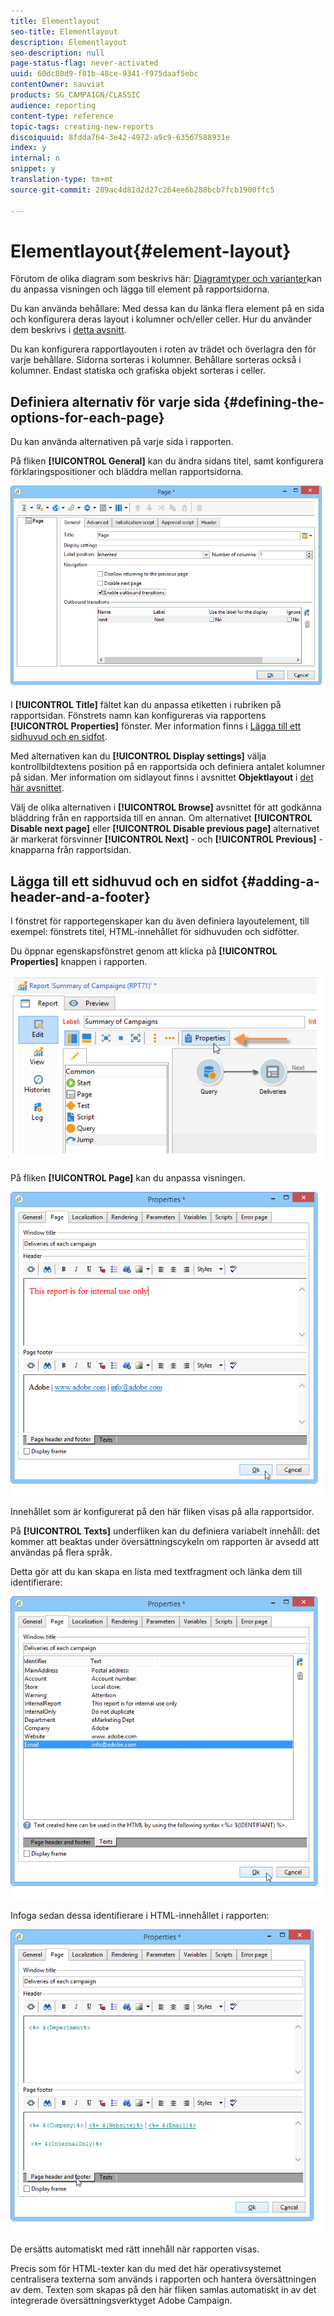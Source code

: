 ```yaml
---
title: Elementlayout
seo-title: Elementlayout
description: Elementlayout
seo-description: null
page-status-flag: never-activated
uuid: 60dc80d9-f81b-48ce-9341-f975daaf5ebc
contentOwner: sauviat
products: SG_CAMPAIGN/CLASSIC
audience: reporting
content-type: reference
topic-tags: creating-new-reports
discoiquuid: 8fdda764-3e42-4972-a9c9-63567588931e
index: y
internal: n
snippet: y
translation-type: tm+mt
source-git-commit: 209ac4d81d2d27c264ee6b288bcb7fcb1900ffc5

---
```



# Elementlayout{#element-layout}

Förutom de olika diagram som beskrivs här: [Diagramtyper och varianter](../../reporting/using/creating-a-chart.md#chart-types-and-variants)kan du anpassa visningen och lägga till element på rapportsidorna.

Du kan använda behållare: Med dessa kan du länka flera element på en sida och konfigurera deras layout i kolumner och/eller celler. Hur du använder dem beskrivs i [detta avsnitt](../../web/using/defining-web-forms-layout.md#creating-containers).

Du kan konfigurera rapportlayouten i roten av trädet och överlagra den för varje behållare. Sidorna sorteras i kolumner. Behållare sorteras också i kolumner. Endast statiska och grafiska objekt sorteras i celler.

## Definiera alternativ för varje sida {#defining-the-options-for-each-page}

Du kan använda alternativen på varje sida i rapporten.

På fliken **[!UICONTROL General]** kan du ändra sidans titel, samt konfigurera förklaringspositioner och bläddra mellan rapportsidorna.

![](assets/s_ncs_advuser_report_wizard_022.png)

I **[!UICONTROL Title]** fältet kan du anpassa etiketten i rubriken på rapportsidan. Fönstrets namn kan konfigureras via rapportens **[!UICONTROL Properties]** fönster. Mer information finns i [Lägga till ett sidhuvud och en sidfot](#adding-a-header-and-a-footer).

Med alternativen kan du **[!UICONTROL Display settings]** välja kontrollbildtextens position på en rapportsida och definiera antalet kolumner på sidan. Mer information om sidlayout finns i avsnittet **Objektlayout** i [det här avsnittet](../../web/using/defining-web-forms-layout.md#positioning-the-fields-on-the-page).

Välj de olika alternativen i **[!UICONTROL Browse]** avsnittet för att godkänna bläddring från en rapportsida till en annan. Om alternativet **[!UICONTROL Disable next page]** eller **[!UICONTROL Disable previous page]** alternativet är markerat försvinner **[!UICONTROL Next]** - och **[!UICONTROL Previous]** -knapparna från rapportsidan.

## Lägga till ett sidhuvud och en sidfot {#adding-a-header-and-a-footer}

I fönstret för rapportegenskaper kan du även definiera layoutelement, till exempel: fönstrets titel, HTML-innehållet för sidhuvuden och sidfötter.

Du öppnar egenskapsfönstret genom att klicka på **[!UICONTROL Properties]** knappen i rapporten.

![](assets/reporting_properties.png)

På fliken **[!UICONTROL Page]** kan du anpassa visningen.

![](assets/s_ncs_advuser_report_properties_04.png)

Innehållet som är konfigurerat på den här fliken visas på alla rapportsidor.

På **[!UICONTROL Texts]** underfliken kan du definiera variabelt innehåll: det kommer att beaktas under översättningscykeln om rapporten är avsedd att användas på flera språk.

Detta gör att du kan skapa en lista med textfragment och länka dem till identifierare:

![](assets/s_ncs_advuser_report_properties_04a.png)

Infoga sedan dessa identifierare i HTML-innehållet i rapporten:

![](assets/s_ncs_advuser_report_properties_04b.png)

De ersätts automatiskt med rätt innehåll när rapporten visas.

Precis som för HTML-texter kan du med det här operativsystemet centralisera texterna som används i rapporten och hantera översättningen av dem. Texten som skapas på den här fliken samlas automatiskt in av det integrerade översättningsverktyget Adobe Campaign.
